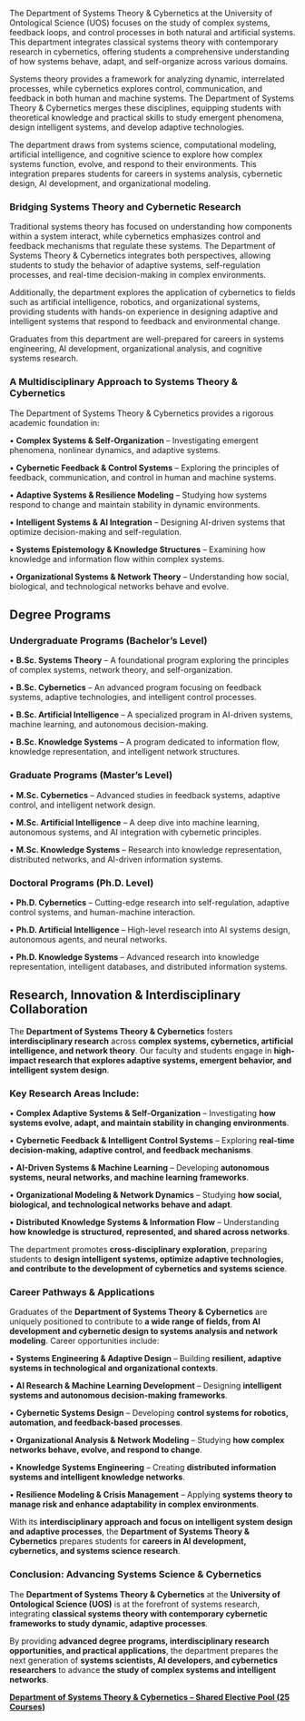 The Department of Systems Theory & Cybernetics at the University of Ontological Science (UOS) focuses on the study of complex systems, feedback loops, and control processes in both natural and artificial systems. This department integrates classical systems theory with contemporary research in cybernetics, offering students a comprehensive understanding of how systems behave, adapt, and self-organize across various domains.

Systems theory provides a framework for analyzing dynamic, interrelated processes, while cybernetics explores control, communication, and feedback in both human and machine systems. The Department of Systems Theory & Cybernetics merges these disciplines, equipping students with theoretical knowledge and practical skills to study emergent phenomena, design intelligent systems, and develop adaptive technologies.

The department draws from systems science, computational modeling, artificial intelligence, and cognitive science to explore how complex systems function, evolve, and respond to their environments. This integration prepares students for careers in systems analysis, cybernetic design, AI development, and organizational modeling.

### **Bridging Systems Theory and Cybernetic Research**

Traditional systems theory has focused on understanding how components within a system interact, while cybernetics emphasizes control and feedback mechanisms that regulate these systems. The Department of Systems Theory & Cybernetics integrates both perspectives, allowing students to study the behavior of adaptive systems, self-regulation processes, and real-time decision-making in complex environments.

Additionally, the department explores the application of cybernetics to fields such as artificial intelligence, robotics, and organizational systems, providing students with hands-on experience in designing adaptive and intelligent systems that respond to feedback and environmental change.

Graduates from this department are well-prepared for careers in systems engineering, AI development, organizational analysis, and cognitive systems research.

### **A Multidisciplinary Approach to Systems Theory & Cybernetics**

The Department of Systems Theory & Cybernetics provides a rigorous academic foundation in:

•	**Complex Systems & Self-Organization** – Investigating emergent phenomena, nonlinear dynamics, and adaptive systems.

•	**Cybernetic Feedback & Control Systems** – Exploring the principles of feedback, communication, and control in human and machine systems.

•	**Adaptive Systems & Resilience Modeling** – Studying how systems respond to change and maintain stability in dynamic environments.

•	**Intelligent Systems & AI Integration** – Designing AI-driven systems that optimize decision-making and self-regulation.

•	**Systems Epistemology & Knowledge Structures** – Examining how knowledge and information flow within complex systems.

•	**Organizational Systems & Network Theory** – Understanding how social, biological, and technological networks behave and evolve.

## **Degree Programs**

### **Undergraduate Programs (Bachelor’s Level)**

•	**B.Sc. Systems Theory** – A foundational program exploring the principles of complex systems, network theory, and self-organization.

•	**B.Sc. Cybernetics** – An advanced program focusing on feedback systems, adaptive technologies, and intelligent control processes.

•	**B.Sc. Artificial Intelligence** – A specialized program in AI-driven systems, machine learning, and autonomous decision-making.

•	**B.Sc. Knowledge Systems** – A program dedicated to information flow, knowledge representation, and intelligent network structures.

### **Graduate Programs (Master’s Level)**

•	**M.Sc. Cybernetics** – Advanced studies in feedback systems, adaptive control, and intelligent network design.

•	**M.Sc. Artificial Intelligence** – A deep dive into machine learning, autonomous systems, and AI integration with cybernetic principles.

•	**M.Sc. Knowledge Systems** – Research into knowledge representation, distributed networks, and AI-driven information systems.

### **Doctoral Programs (Ph.D. Level)**

•	**Ph.D. Cybernetics** – Cutting-edge research into self-regulation, adaptive control systems, and human-machine interaction.

•	**Ph.D. Artificial Intelligence** – High-level research into AI systems design, autonomous agents, and neural networks.

•	**Ph.D. Knowledge Systems** – Advanced research into knowledge representation, intelligent databases, and distributed information systems.

## **Research, Innovation & Interdisciplinary Collaboration**

The **Department of Systems Theory & Cybernetics** fosters **interdisciplinary research** across **complex systems, cybernetics, artificial intelligence, and network theory**. Our faculty and students engage in **high-impact research that explores adaptive systems, emergent behavior, and intelligent system design**.

### **Key Research Areas Include:**

•	**Complex Adaptive Systems & Self-Organization** – Investigating **how systems evolve, adapt, and maintain stability in changing environments**.

•	**Cybernetic Feedback & Intelligent Control Systems** – Exploring **real-time decision-making, adaptive control, and feedback mechanisms**.

•	**AI-Driven Systems & Machine Learning** – Developing **autonomous systems, neural networks, and machine learning frameworks**.

•	**Organizational Modeling & Network Dynamics** – Studying **how social, biological, and technological networks behave and adapt**.

•	**Distributed Knowledge Systems & Information Flow** – Understanding **how knowledge is structured, represented, and shared across networks**.

The department promotes **cross-disciplinary exploration**, preparing students to **design intelligent systems, optimize adaptive technologies, and contribute to the development of cybernetics and systems science**.

### **Career Pathways & Applications**

Graduates of the **Department of Systems Theory & Cybernetics** are uniquely positioned to contribute to **a wide range of fields, from AI development and cybernetic design to systems analysis and network modeling**. Career opportunities include:

•	**Systems Engineering & Adaptive Design** – Building **resilient, adaptive systems in technological and organizational contexts**.

•	**AI Research & Machine Learning Development** – Designing **intelligent systems and autonomous decision-making frameworks**.

•	**Cybernetic Systems Design** – Developing **control systems for robotics, automation, and feedback-based processes**.

•	**Organizational Analysis & Network Modeling** – Studying **how complex networks behave, evolve, and respond to change**.

•	**Knowledge Systems Engineering** – Creating **distributed information systems and intelligent knowledge networks**.

•	**Resilience Modeling & Crisis Management** – Applying **systems theory to manage risk and enhance adaptability in complex environments**.

With its **interdisciplinary approach and focus on intelligent system design and adaptive processes**, the **Department of Systems Theory & Cybernetics** prepares students for **careers in AI development, cybernetics, and systems science research**.

### **Conclusion: Advancing Systems Science & Cybernetics**

The **Department of Systems Theory & Cybernetics** at the **University of Ontological Science (UOS)** is at the forefront of systems research, integrating **classical systems theory with contemporary cybernetic frameworks to study dynamic, adaptive processes**.

By providing **advanced degree programs, interdisciplinary research opportunities, and practical applications**, the department prepares the next generation of **systems scientists, AI developers, and cybernetics researchers** to advance **the study of complex systems and intelligent networks**.

[**Department of Systems Theory & Cybernetics – Shared Elective Pool (25 Courses)**](https://www.notion.so/Department-of-Systems-Theory-Cybernetics-Shared-Elective-Pool-25-Courses-1942c2ffeee280e4a1d1d0cecdb38eaf?pvs=21)